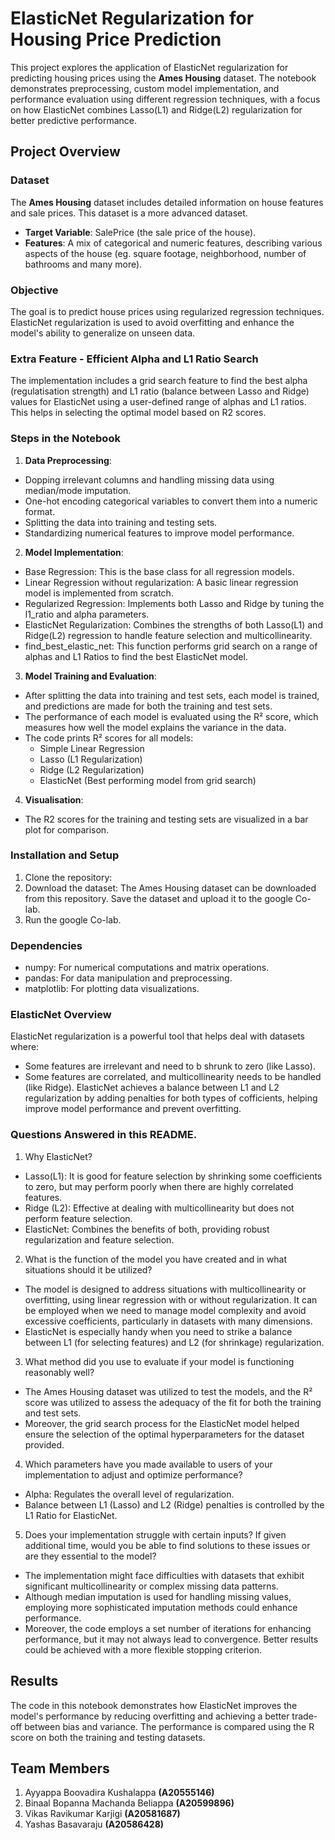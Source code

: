 # ElasticNet Regularization for Housing Price Prediction
This project explores the application of ElasticNet regularization for predicting  housing prices using the **Ames Housing** dataset. The notebook demonstrates preprocessing, custom model implementation, and performance evaluation using different regression techniques, with a focus on how ElasticNet combines Lasso(L1) and Ridge(L2) regularization for better predictive performance.

## Project Overview
### Dataset
The **Ames Housing** dataset includes detailed information on house features and sale prices. This dataset is a more advanced dataset.
  - **Target Variable**: SalePrice (the sale price of the house).
  - **Features**: A mix of categorical and numeric features, describing various aspects of the house (eg. square footage, neighborhood, number of bathrooms and many more).

### Objective
The goal is to predict house prices using regularized regression techniques. ElasticNet regularization is used to avoid overfitting and enhance the model's ability to generalize on unseen data.

### Extra Feature - Efficient Alpha and L1 Ratio Search
The implementation includes a grid search feature to find the best alpha (regulatisation strength) and L1 ratio (balance between Lasso and Ridge) values for ElasticNet using a user-defined range of alphas and L1 ratios. This helps in selecting the optimal model based on R2 scores.

### Steps in the Notebook
1. **Data Preprocessing**:
  - Dopping irrelevant columns and handling missing data using median/mode imputation.
  - One-hot encoding categorical variables to convert them into a numeric format.
  - Splitting the data into training and testing sets.
  - Standardizing numerical features to improve model performance.
2. **Model Implementation**:
  - Base Regression: This is the base class for all regression models.
  - Linear Regression without regularization: A basic linear regression model is implemented from scratch.
  - Regularized Regression: Implements both Lasso and Ridge by tuning the l1_ratio and alpha parameters. 
  -  ElasticNet Regularization: Combines the strengths of both Lasso(L1) and Ridge(L2) regression to handle feature selection and multicollinearity.
  -  find_best_elastic_net: This function performs grid search on a range of alphas and L1 Ratios to find the best ElasticNet model.
3. **Model Training and Evaluation**:
  - After splitting the data into training and test sets, each model is trained, and predictions are made for both the training and test sets.
  - The performance of each model is evaluated using the R² score, which measures how well the model explains the variance in the data.
  - The code prints R² scores for all models:
    - Simple Linear Regression
    - Lasso (L1 Regularization)
    - Ridge (L2 Regularization)
    - ElasticNet (Best performing model from grid search)
4. **Visualisation**:
  - The R2 scores for the training and testing sets are visualized in a bar plot for comparison.

### Installation and Setup
  1. Clone the repository:
  2. Download the dataset: The Ames Housing dataset can be downloaded from this repository. Save the dataset and upload it to the google Co-lab.
  3. Run the google Co-lab.

### Dependencies
  - numpy: For numerical computations and matrix operations.
  - pandas: For data manipulation and preprocessing.
  - matplotlib: For plotting data visualizations.

### ElasticNet Overview
ElasticNet regularization is a powerful tool that helps deal with datasets where:
  - Some features are irrelevant and need to b shrunk to zero (like Lasso).
  - Some features are correlated, and multicollinearity needs to be handled (like Ridge).
  ElasticNet achieves a balance between L1 and L2 regularization by adding penalties for both types of cofficients, helping improve model performance and prevent overfitting.

### Questions Answered in this README.
1. Why ElasticNet?
  - Lasso(L1): It is good for feature selection by shrinking some coefficients to zero, but may perform poorly when there are highly correlated features.
  - Ridge (L2): Effective at dealing with multicollinearity but does not perform feature selection.
  - ElasticNet: Combines the benefits of both, providing robust regularization and feature selection.

2. What is the function of the model you have created and in what situations should it be utilized?
  - The model is designed to address situations with multicollinearity or overfitting, using linear regression with or without regularization. It can be employed when we need to manage model complexity and avoid excessive coefficients, particularly in datasets with many dimensions.
  - ElasticNet is especially handy when you need to strike a balance between L1 (for selecting features) and L2 (for shrinkage) regularization.

3. What method did you use to evaluate if your model is functioning reasonably well?
  - The Ames Housing dataset was utilized to test the models, and the R² score was utilized to assess the adequacy of the fit for both the training and test sets.
  - Moreover, the grid search process for the ElasticNet model helped ensure the selection of the optimal hyperparameters for the dataset provided.

4. Which parameters have you made available to users of your implementation to adjust and optimize performance?
  - Alpha: Regulates the overall level of regularization.
  - Balance between L1 (Lasso) and L2 (Ridge) penalties is controlled by the L1 Ratio for ElasticNet.

5. Does your implementation struggle with certain inputs? If given additional time, would you be able to find solutions to these issues or are they essential to the model?
  - The implementation might face difficulties with datasets that exhibit significant multicollinearity or complex missing data patterns.
  - Although median imputation is used for handling missing values, employing more sophisticated imputation methods could enhance performance.
  - Moreover, the code employs a set number of iterations for enhancing performance, but it may not always lead to convergence. Better results could be achieved with a more flexible stopping criterion.

## Results
The code in this notebook demonstrates how ElasticNet improves the model's performance by reducing overfitting and achieving a better trade-off between bias and variance. The performance is compared using the R score on both the training and testing datasets.

## Team Members
1. Ayyappa Boovadira Kushalappa **(A20555146)**
2. Binaal Bopanna Machanda Beliappa **(A20599896)**
3. Vikas Ravikumar Karjigi **(A20581687)**
4. Yashas Basavaraju **(A20586428)**
